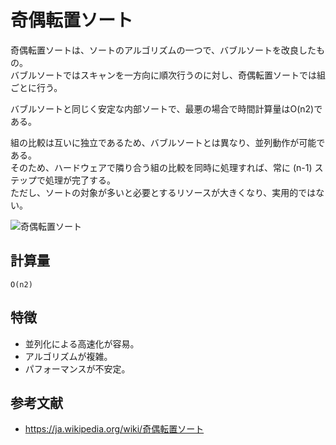 # 奇偶転置ソート

奇偶転置ソートは、ソートのアルゴリズムの一つで、バブルソートを改良したもの。  
バブルソートではスキャンを一方向に順次行うのに対し、奇偶転置ソートでは組ごとに行う。  

バブルソートと同じく安定な内部ソートで、最悪の場合で時間計算量はO(n2)である。  

組の比較は互いに独立であるため、バブルソートとは異なり、並列動作が可能である。  
そのため、ハードウェアで隣り合う組の比較を同時に処理すれば、常に (n-1) ステップで処理が完了する。  
 ただし、ソートの対象が多いと必要とするリソースが大きくなり、実用的ではない。  

![奇偶転置ソート](./img/Odd-EvenSort.gif)  

## 計算量

```text
O(n2)
```

## 特徴

- 並列化による高速化が容易。
- アルゴリズムが複雑。
- パフォーマンスが不安定。

## 参考文献

- <https://ja.wikipedia.org/wiki/奇偶転置ソート>
